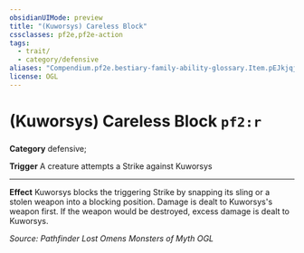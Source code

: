 ```yaml
---
obsidianUIMode: preview
title: "(Kuworsys) Careless Block"
cssclasses: pf2e,pf2e-action
tags:
  - trait/
  - category/defensive
aliases: "Compendium.pf2e.bestiary-family-ability-glossary.Item.pEJkjqjjBXj4YjYZ"
license: OGL
---
```

# (Kuworsys) Careless Block `pf2:r`

### 

**Category** defensive; 




**Trigger** A creature attempts a Strike against Kuworsys

* * *

**Effect** Kuworsys blocks the triggering Strike by snapping its sling or a stolen weapon into a blocking position. Damage is dealt to Kuworsys's weapon first. If the weapon would be destroyed, excess damage is dealt to Kuworsys.

*Source: Pathfinder Lost Omens Monsters of Myth*
*OGL*